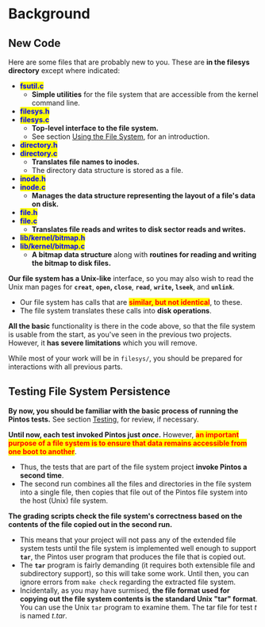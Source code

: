 # Background

## New Code

Here are some files that are probably new to you. These are **in the filesys directory** except where indicated:

* <mark style="color:blue;">**fsutil.c**</mark>
  * **Simple utilities** for the file system that are accessible from the kernel command line.
* <mark style="color:blue;">**filesys.h**</mark>
* <mark style="color:blue;">**filesys.c**</mark>
  * **Top-level interface to the file system.**
  * See section [Using the File System](../lab2-user-programs/background.md#using-the-file-system), for an introduction.
* <mark style="color:blue;">**directory.h**</mark>
* <mark style="color:blue;">**directory.c**</mark>
  * **Translates file names to inodes.**
  * The directory data structure is stored as a file.
* <mark style="color:blue;">**inode.h**</mark>
* <mark style="color:blue;">**inode.c**</mark>
  * **Manages the data structure representing the layout of a file's data on disk.**
* <mark style="color:blue;">**file.h**</mark>
* <mark style="color:blue;">**file.c**</mark>
  * **Translates file reads and writes to disk sector reads and writes.**
* <mark style="color:blue;">**lib/kernel/bitmap.h**</mark>
* <mark style="color:blue;">**lib/kernel/bitmap.c**</mark>
  * **A bitmap data structure** along with **routines for reading and writing the bitmap to disk files.**

**Our file system has a Unix-like** interface, so you may also wish to read the Unix man pages for **`creat`**,  **`open`,  `close`**, **`read`**, **`write`, `lseek`**, and **`unlink`**.

* Our file system has calls that are <mark style="color:red;">**similar, but not identical**</mark>, to these.
* The file system translates these calls into **disk operations**.

**All the basic** functionality is there in the code above, so that the file system is usable from the start, as you've seen in the previous two projects. However, it **has severe limitations** which you will remove.

While most of your work will be in `filesys/`, you should be prepared for interactions with all previous parts.

## Testing File System Persistence

**By now, you should be familiar with the basic process of running the Pintos tests.** See section [Testing](../../getting-started/debug-and-test/testing.md), for review, if necessary.

**Until now, each test invoked Pintos just **_**once**_**.** However, <mark style="color:red;">**an important purpose of a file system is to ensure that data remains accessible from one boot to another**</mark>.

* Thus, the tests that are part of the file system project **invoke Pintos a second time**.
* The second run combines all the files and directories in the file system into a single file, then copies that file out of the Pintos file system into the host (Unix) file system.

**The grading scripts check the file system's correctness based on the contents of the file copied out in the second run.**

* This means that your project will not pass any of the extended file system tests until the file system is implemented well enough to support **`tar`**, the Pintos user program that produces the file that is copied out.
* The **`tar`** program is fairly demanding (it requires both extensible file and subdirectory support), so this will take some work. Until then, you can ignore errors from `make check` regarding the extracted file system.
* Incidentally, as you may have surmised, **the file format used for copying out the file system contents is the standard Unix "tar" format**. You can use the Unix `tar` program to examine them. The tar file for test _t_ is named _t.tar_.
